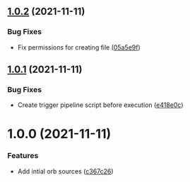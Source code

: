 ## [1.0.2](https://github.com/trustedshops-public/circleci-orb-trigger-pipeline/compare/1.0.1...1.0.2) (2021-11-11)


### Bug Fixes

* Fix permissions for creating file ([05a5e9f](https://github.com/trustedshops-public/circleci-orb-trigger-pipeline/commit/05a5e9fade4152724ab09496c3e48217c6c9f8eb))

## [1.0.1](https://github.com/trustedshops-public/circleci-orb-trigger-pipeline/compare/1.0.0...1.0.1) (2021-11-11)


### Bug Fixes

* Create trigger pipeline script before execution ([e418e0c](https://github.com/trustedshops-public/circleci-orb-trigger-pipeline/commit/e418e0cfaac16f78fbadc9bf63bdd72aa293105b))

# 1.0.0 (2021-11-11)


### Features

* Add intial orb sources ([c367c26](https://github.com/trustedshops-public/circleci-orb-trigger-pipeline/commit/c367c268c7adaf072ffc131d0a6e08d38118e82b))
